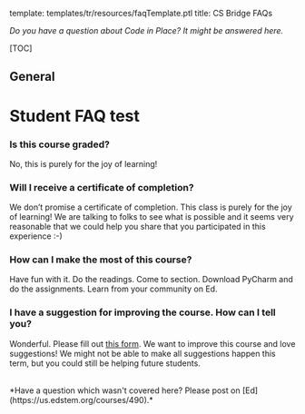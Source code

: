template: templates/tr/resources/faqTemplate.ptl
title: CS Bridge FAQs

*Do you have a question about Code in Place? It might be answered here.*

<!-- Table of Contents -->
[TOC]

## General

# Student FAQ test

### Is this course graded?

No, this is purely for the joy of learning!

### Will I receive a certificate of completion?
                            
We don’t promise a certificate of completion. This class is purely for the joy of learning! We are talking to folks to see what is possible and it seems very reasonable that we could help you share that you participated in this experience :-)

### How can I make the most of this course? 

Have fun with it. Do the readings. Come to section. Download PyCharm and do the assignments. Learn from your community on Ed.
### I have a suggestion for improving the course. How can I tell you?

Wonderful. Please fill out <a href='https://docs.google.com/forms/d/e/1FAIpQLSdINcYsz1JN8eekMJntExxNyz7m5fa6JKztT_pkeYqfUMIRwg/viewform'>this form</a>. We want to improve this course and love suggestions! We might not be able to make all suggestions happen this term, but you could still be helping future students.

<br/>
*Have a question which wasn't covered here? Please post on [Ed](https://us.edstem.org/courses/490).*
